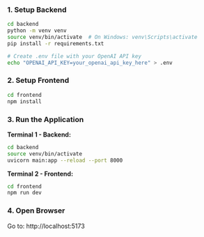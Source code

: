 ### 1. Setup Backend

```bash
cd backend
python -m venv venv
source venv/bin/activate  # On Windows: venv\Scripts\activate
pip install -r requirements.txt

# Create .env file with your OpenAI API key
echo "OPENAI_API_KEY=your_openai_api_key_here" > .env
```

### 2. Setup Frontend

```bash
cd frontend
npm install
```

### 3. Run the Application

**Terminal 1 - Backend:**

```bash
cd backend
source venv/bin/activate
uvicorn main:app --reload --port 8000
```

**Terminal 2 - Frontend:**

```bash
cd frontend
npm run dev
```

### 4. Open Browser

Go to: http://localhost:5173

